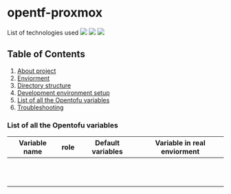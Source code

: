 # opentf-proxmox
<div id="top"></div>
<p style="display: inline">
<!-- List of technologies used --> 
List of technologies used
<img src="https://img.shields.io/badge/Proxmox--FFA500.svg?logo=Proxmox&style=plastic"> <img src="https://img.shields.io/badge/HCL--007FFF.svg?logo=HCL&style=plastic"> <img src="https://img.shields.io/badge/opentofu--FFFF00.svg?logo=opentofu&style=plastic">

## Table of Contents

1. [About project](#Aboutproject)
2. [Enviorment](#Enviorment)
3. [Directory structure](#Directorystructure)
4. [Development environment setup](#Developmentenvironmentsetup)
5. [List of all the Opentofu variables](https://github.com/SO114514/opentf-proxmox/tree/main?tab=readme-ov-file#list-of-all-the-opentofu-variables)
6. [Troubleshooting](#Troubleshooting)

### List of all the Opentofu variables

| Variable name          | role                                      | Default variables                  | Variable in real enviorment              |
| ---------------------- | ----------------------------------------- | ---------------------------------- | ---------------------------------------- |
|     | |                                |                                          |
|         |    |                           |                                          |
|            |          |                              |                                          |
|         |        |                              |                                          |
|              |          |                                  |                                          |
|            |        |                                |                                          |
|            |                 |                           | |
|          |               |  |                        |
|                  |                   |                                |                                   |
|         |                    |                    |                                          |
|  |   |              |                     |

